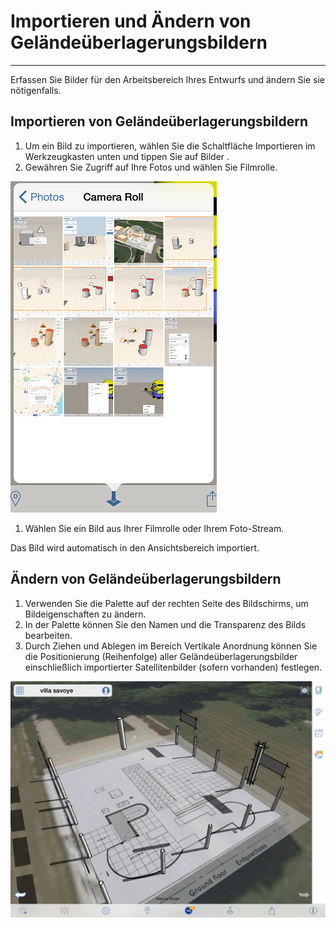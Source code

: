 

# Importieren und Ändern von Geländeüberlagerungsbildern

---

Erfassen Sie Bilder für den Arbeitsbereich Ihres Entwurfs und ändern Sie sie nötigenfalls.

## Importieren von Geländeüberlagerungsbildern

1. Um ein Bild zu importieren, wählen Sie die Schaltfläche Importieren im Werkzeugkasten unten und tippen Sie auf Bilder .
2. Gewähren Sie Zugriff auf Ihre Fotos und wählen Sie Filmrolle.

![](Images/GUID-0B507623-A63D-4EC4-AC50-3B58AA187D8A-low.png)

1. Wählen Sie ein Bild aus Ihrer Filmrolle oder Ihrem Foto-Stream.

Das Bild wird automatisch in den Ansichtsbereich importiert.

## Ändern von Geländeüberlagerungsbildern

1. Verwenden Sie die Palette auf der rechten Seite des Bildschirms, um Bildeigenschaften zu ändern.
2. In der Palette können Sie den Namen und die Transparenz des Bilds bearbeiten.
3. Durch Ziehen und Ablegen im Bereich Vertikale Anordnung können Sie die Positionierung (Reihenfolge) aller Geländeüberlagerungsbilder einschließlich importierter Satellitenbilder (sofern vorhanden) festlegen.

![](Images/GUID-578B6BC6-50DD-4AD4-8BE1-8B232EC66E59-low.png)

